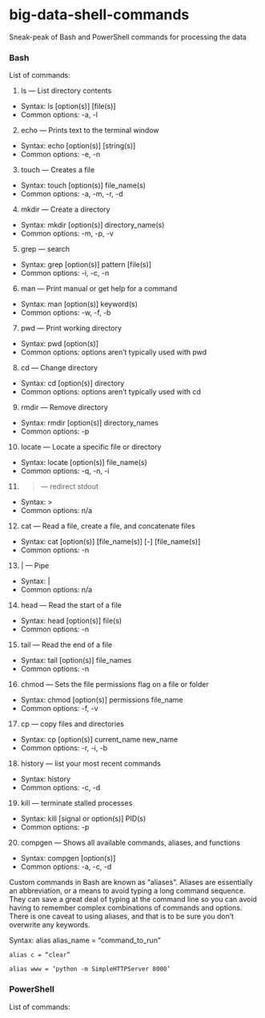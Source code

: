 # big-data-shell-commands
Sneak-peak of Bash and PowerShell commands for processing the data

### Bash
List of commands:

1. ls — List directory contents
 - Syntax: ls [option(s)] [file(s)]
 - Common options: -a, -l
 
2. echo — Prints text to the terminal window
 - Syntax: echo [option(s)] [string(s)]
 - Common options: -e, -n
 
3. touch — Creates a file
 - Syntax: touch [option(s)] file_name(s)
 - Common options: -a, -m, -r, -d
 
4. mkdir — Create a directory
 - Syntax: mkdir [option(s)] directory_name(s)
 - Common options: -m, -p, -v

5. grep — search
 - Syntax: grep [option(s)] pattern [file(s)]
 - Common options: -i, -c, -n
 
6. man — Print manual or get help for a command
 - Syntax: man [option(s)] keyword(s)
 - Common options: -w, -f, -b
 
7. pwd — Print working directory
 - Syntax: pwd [option(s)]
 - Common options: options aren’t typically used with pwd
 
8. cd — Change directory
 - Syntax: cd [option(s)] directory
 - Common options: options aren’t typically used with cd
 
9. rmdir — Remove directory
 - Syntax: rmdir [option(s)] directory_names
 - Common options: -p
 
10. locate — Locate a specific file or directory
 - Syntax: locate [option(s)] file_name(s)
 - Common options: -q, -n, -i
 
11.  > — redirect stdout
 - Syntax: >
 - Common options: n/a
 
12. cat — Read a file, create a file, and concatenate files
 - Syntax: cat [option(s)] [file_name(s)] [-] [file_name(s)]
 - Common options: -n
 
13. | — Pipe
 - Syntax: |
 - Common options: n/a
 
14. head — Read the start of a file
 - Syntax: head [option(s)] file(s)
 - Common options: -n
 
15. tail — Read the end of a file
 - Syntax: tail [option(s)] file_names
 - Common options: -n
 
16. chmod — Sets the file permissions flag on a file or folder 
 - Syntax: chmod [option(s)] permissions file_name
 - Common options: -f, -v
 
17. cp — copy files and directories
 - Syntax: cp [option(s)] current_name new_name
 - Common options: -r, -i, -b
 
18. history — list your most recent commands
 - Syntax: history
 - Common options: -c, -d
 
19. kill — terminate stalled processes
 - Syntax: kill [signal or option(s)] PID(s)
 - Common options: -p

20. compgen — Shows all available commands, aliases, and functions
 - Syntax: compgen [option(s)]
 - Common options: -a, -c, -d


Custom commands in Bash are known as “aliases”. Aliases are essentially an abbreviation, or a means to avoid typing a long command sequence. They can save a great deal of typing at the command line so you can avoid having to remember complex combinations of commands and options. There is one caveat to using aliases, and that is to be sure you don’t overwrite any keywords.

Syntax: alias alias_name = “command_to_run”
```
alias c = “clear”
```
```
alias www = ‘python -m SimpleHTTPServer 8000’
```

### PowerShell 
List of commands:

```











```
